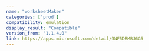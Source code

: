 ```yaml
---
name: "worksheetMaker"
categories: ['prod']
compatibility: emulation
display_result: "Compatible"
version_from: "1.1.4.0"
link: https://apps.microsoft.com/detail/9NF5DBMBJ6G5
---
```


